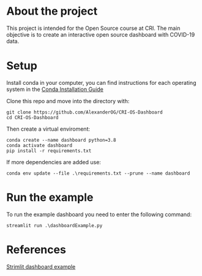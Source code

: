 # About the project
This project is intended for the Open Source course at CRI. The main objective is to create an interactive open source dashboard with COVID-19 data.

# Setup
Install conda in your computer, you can find instructions for each operating system in the [Conda Installation Guide](https://docs.conda.io/projects/conda/en/latest/user-guide/install/index.html)

Clone this repo and move into the directory with:
```
git clone https://github.com/AlexanderOG/CRI-OS-Dashboard
cd CRI-OS-Dashboard
```

Then create a virtual enviroment:
``` 
conda create --name dashboard python=3.8
conda activate dashboard
pip install -r requirements.txt
```

If more dependencies are added use:
```
conda env update --file .\requirements.txt --prune --name dashboard 
```

# Run the example
To run the example dashboard you need to enter the following command:
```
streamlit run .\dashboardExample.py 
```

# References
[Strimlit dashboard example](https://towardsdatascience.com/a-multi-page-interactive-dashboard-with-streamlit-and-plotly-c3182443871a)